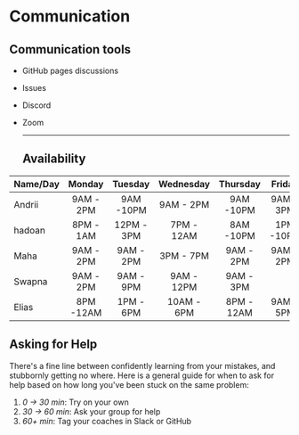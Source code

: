 # Communication

## Communication tools

- GitHub pages discussions
- Issues
- Discord
- Zoom

  ***

  ## Availability

| Name/Day |  Monday   |  Tuesday   | Wednesday  |  Thursday  |  Friday   | Saturday  |
| -------- | :-------: | :--------: | :--------: | :--------: | :-------: | :-------: |
| Andrii   | 9AM - 2PM | 9AM -10PM  | 9AM - 2PM  | 9AM -10PM  | 9AM - 3PM | 9AM - 4PM |
| hadoan   | 8PM - 1AM | 12PM - 3PM | 7PM - 12AM | 8AM -10PM  | 1PM -10PM | 8AM -10PM |
| Maha     | 9AM - 2PM | 9AM - 2PM  | 3PM - 7PM  | 9AM - 2PM  | 9AM - 2PM | 10AM -7PM |
| Swapna   | 9AM - 2PM | 9AM - 9PM  | 9AM - 12PM | 9AM - 3PM  |           |           |
| Elias    | 8PM -12AM | 1PM - 6PM  | 10AM - 6PM | 8PM - 12AM | 9AM - 5PM | 9AM - 5PM |

## Asking for Help

There's a fine line between confidently learning from your mistakes, and
stubbornly getting no where. Here is a general guide for when to ask for help
based on how long you've been stuck on the same problem:

1. _0 -> 30 min_: Try on your own
2. _30 -> 60 min_: Ask your group for help
3. _60+ min_: Tag your coaches in Slack or GitHub
